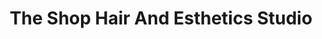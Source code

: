 ---
title: "The Shop Hair And Esthetics Studio"
url: /saskatoon/the-shop-hair-and-esthetics-studio/
shop: Kosmetik
---